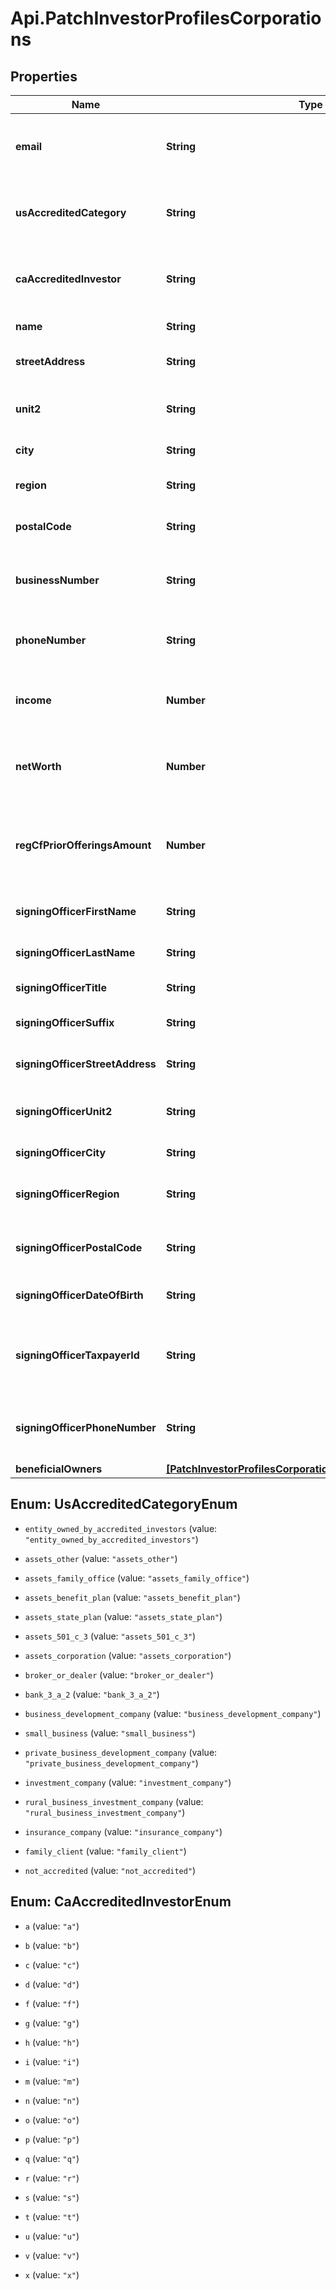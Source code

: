 # Api.PatchInvestorProfilesCorporations

## Properties

Name | Type | Description | Notes
------------ | ------------- | ------------- | -------------
**email** | **String** | The email associated with the profile to be updated. | [optional] 
**usAccreditedCategory** | **String** | The United States accredited investor information. | [optional] 
**caAccreditedInvestor** | **String** | The Canadian accredited investor information. | [optional] 
**name** | **String** | Corporation name. | [optional] 
**streetAddress** | **String** | Corporation street address. | [optional] 
**unit2** | **String** | Corporation street address line 2. | [optional] 
**city** | **String** | Corporation city. | [optional] 
**region** | **String** | Corporation region or state. | [optional] 
**postalCode** | **String** | Corporation postal code or zipcode. | [optional] 
**businessNumber** | **String** | The business number of the investor profile. | [optional] 
**phoneNumber** | **String** | The phone number of the investor profile. | [optional] 
**income** | **Number** | The income of the individual investor profile | [optional] 
**netWorth** | **Number** | The net worth of the individual investor profile | [optional] 
**regCfPriorOfferingsAmount** | **Number** | The prior offering amount of the individual investor profile | [optional] 
**signingOfficerFirstName** | **String** | Signing officer first name. | [optional] 
**signingOfficerLastName** | **String** | Signing officer last name. | [optional] 
**signingOfficerTitle** | **String** | Signing officer title. | [optional] 
**signingOfficerSuffix** | **String** | Signing officer suffix. | [optional] 
**signingOfficerStreetAddress** | **String** | Signing officer street address. | [optional] 
**signingOfficerUnit2** | **String** | Signing officer street address line 2. | [optional] 
**signingOfficerCity** | **String** | Signing officer city. | [optional] 
**signingOfficerRegion** | **String** | Signing officer region or state. | [optional] 
**signingOfficerPostalCode** | **String** | Signing officer postal code or zipcode. | [optional] 
**signingOfficerDateOfBirth** | **String** | Signing officer date of birth. | [optional] 
**signingOfficerTaxpayerId** | **String** | The taxpayer identification number of the investor profile. | [optional] 
**signingOfficerPhoneNumber** | **String** | The phone number of the signing officer (required). | [optional] 
**beneficialOwners** | [**[PatchInvestorProfilesCorporationsBeneficialOwnersInner]**](PatchInvestorProfilesCorporationsBeneficialOwnersInner.md) |  | [optional] 



## Enum: UsAccreditedCategoryEnum


* `entity_owned_by_accredited_investors` (value: `"entity_owned_by_accredited_investors"`)

* `assets_other` (value: `"assets_other"`)

* `assets_family_office` (value: `"assets_family_office"`)

* `assets_benefit_plan` (value: `"assets_benefit_plan"`)

* `assets_state_plan` (value: `"assets_state_plan"`)

* `assets_501_c_3` (value: `"assets_501_c_3"`)

* `assets_corporation` (value: `"assets_corporation"`)

* `broker_or_dealer` (value: `"broker_or_dealer"`)

* `bank_3_a_2` (value: `"bank_3_a_2"`)

* `business_development_company` (value: `"business_development_company"`)

* `small_business` (value: `"small_business"`)

* `private_business_development_company` (value: `"private_business_development_company"`)

* `investment_company` (value: `"investment_company"`)

* `rural_business_investment_company` (value: `"rural_business_investment_company"`)

* `insurance_company` (value: `"insurance_company"`)

* `family_client` (value: `"family_client"`)

* `not_accredited` (value: `"not_accredited"`)





## Enum: CaAccreditedInvestorEnum


* `a` (value: `"a"`)

* `b` (value: `"b"`)

* `c` (value: `"c"`)

* `d` (value: `"d"`)

* `f` (value: `"f"`)

* `g` (value: `"g"`)

* `h` (value: `"h"`)

* `i` (value: `"i"`)

* `m` (value: `"m"`)

* `n` (value: `"n"`)

* `o` (value: `"o"`)

* `p` (value: `"p"`)

* `q` (value: `"q"`)

* `r` (value: `"r"`)

* `s` (value: `"s"`)

* `t` (value: `"t"`)

* `u` (value: `"u"`)

* `v` (value: `"v"`)

* `x` (value: `"x"`)




